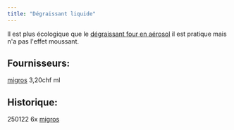 ```yaml
---
title: "Dégraissant liquide"
---
```


Il est plus écologique que le [dégraissant four en aérosol](notes/nettoyage/produits/degraissantAerosol.md) il est pratique mais n'a pas l'effet moussant.

## Fournisseurs:
[migros](notes/utilisateurs/fournisseurs/migros.md) 3,20chf ml 

## Historique:
250122 6x [migros](notes/utilisateurs/fournisseurs/migros.md)


